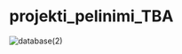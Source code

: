 # projekti_pelinimi_TBA
![database(2)](https://github.com/woues1/package_delivery_simulator_2024/assets/80389677/ac1c9eba-79b7-4d63-a61a-5cdd008b409f)
